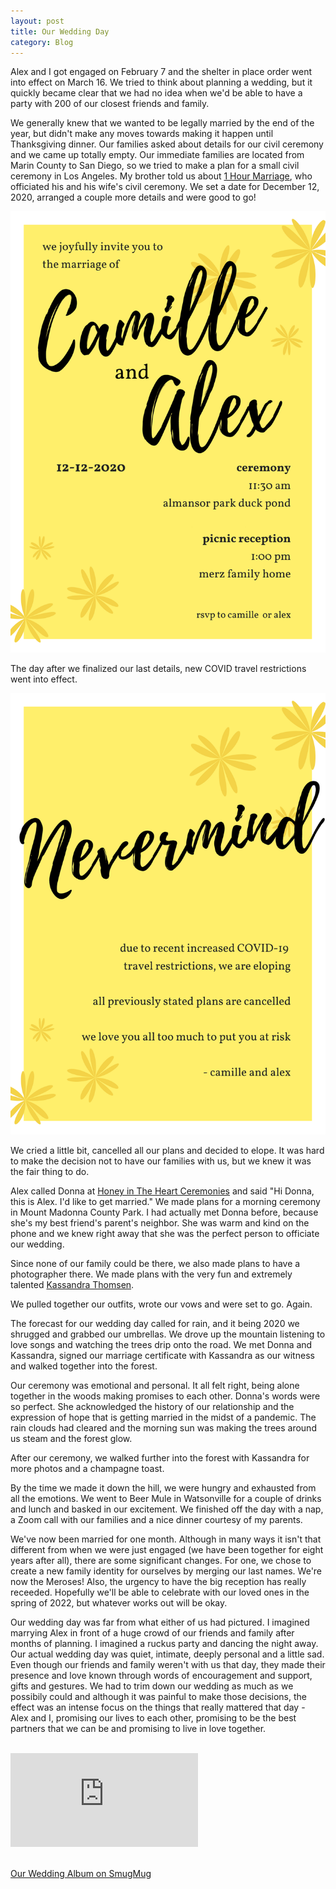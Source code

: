 ```yaml
---
layout: post
title: Our Wedding Day
category: Blog
---
```

Alex and I got engaged on February 7 and the shelter in place order went into effect on March 16. We tried to think about planning a wedding, but it quickly became clear that we had no idea when we'd be able to have a party with 200 of our closest friends and family. 

We generally knew that we wanted to be legally married by the end of the year, but didn't make any moves towards making it happen until Thanksgiving dinner. Our families asked about details for our civil ceremony and we came up totally empty. Our immediate families are located from Marin County to San Diego, so we tried to make a plan for a small civil ceremony in Los Angeles. My brother told us about [1 Hour Marriage](https://www.1hourmarriage.com/), who officiated his and his wife's civil ceremony. We set a date for December 12, 2020, arranged a couple more details and were good to go!

![Civil Ceremony Invitation](/assets/images/CivilCeremonyRedacted.png)

The day after we finalized our last details, new COVID travel restrictions went into effect. 

![Civil Ceremony Un-Invitation](/assets/images/CivilCeremonyUninvite.png)

We cried a little bit, cancelled all our plans and decided to elope. It was hard to make the decision not to have our families with us, but we knew it was the fair thing to do.

Alex called Donna at [Honey in The Heart Ceremonies](https://www.honeyintheheart.net/) and said "Hi Donna, this is Alex. I'd like to get married." We made plans for a morning ceremony in Mount Madonna County Park. I had actually met Donna before, because she's my best friend's parent's neighbor. She was warm and kind on the phone and we knew right away that she was the perfect person to officiate our wedding. 

Since none of our family could be there, we also made plans to have a photographer there. We made plans with the very fun and extremely talented [Kassandra Thomsen](https://www.kassandrathomsen.com/).

We pulled together our outfits, wrote our vows and were set to go. Again.

The forecast for our wedding day called for rain, and it being 2020 we shrugged and grabbed our umbrellas. We drove up the mountain listening to love songs and watching the trees drip onto the road. We met Donna and Kassandra, signed our marriage certificate with Kassandra as our witness and walked together into the forest.

Our ceremony was emotional and personal. It all felt right, being alone together in the woods making promises to each other. Donna's words were so perfect. She acknowledged the history of our relationship and the expression of hope that is getting married in the midst of a pandemic. The rain clouds had cleared and the morning sun was making the trees around us steam and the forest glow.

After our ceremony, we walked further into the forest with Kassandra for more photos and a champagne toast. 

By the time we made it down the hill, we were hungry and exhausted from all the emotions. We went to Beer Mule in Watsonville for a couple of drinks and lunch and basked in our excitement. We finished off the day with a nap, a Zoom call with our families and a nice dinner courtesy of my parents.

We've now been married for one month. Although in many ways it isn't that different from when we were just engaged (we have been together for eight years after all), there are some significant changes. For one, we chose to create a new family identity for ourselves by merging our last names. We're now the Meroses! Also, the urgency to have the big reception has really receeded. Hopefully we'll be able to celebrate with our loved ones in the spring of 2022, but whatever works out will be okay. 

Our wedding day was far from what either of us had pictured. I imagined marrying Alex in front of a huge crowd of our friends and family after months of planning. I imagined a ruckus party and dancing the night away. Our actual wedding day was quiet, intimate, deeply personal and a little sad. Even though our friends and family weren't with us that day, they made their presence and love known through words of encouragement and support, gifts and gestures. We had to trim down our wedding as much as we possibily could and although it was painful to make those decisions, the effect was an intense focus on the things that really mattered that day - Alex and I, promising our lives to each other, promising to be the best partners that we can be and promising to live in love together.


<br>

<div class="albumWrapper">

  <iframe src="https://camillemerz.smugmug.com/frame/slideshow?key=DrR35P&speed=3&transition=fade&autoStart=1&captions=0&navigation=0&playButton=0&randomize=0&transitionSpeed=2" frameborder="no" scrolling="no" allowfullscreen></iframe>

</div>

<br>

[Our Wedding Album on SmugMug](https://camillemerose.smugmug.com/Wedding/Elopement/n-Mr88LH)

<!--stackedit_data:
eyJoaXN0b3J5IjpbNjgwMjQyMzIyLDIxMTg2OTMzMjNdfQ==
-->